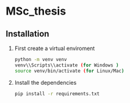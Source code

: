 # MSc_thesis


## Installation  

1. First create a virtual enviroment 
    ```bash
    python -m venv venv 
    venv\\Scripts\\activate (for Windows ) 
    source venv/bin/activate (for Linux/Mac) 
    ```

2. Install the dependencies
    ```bash
    pip install -r requirements.txt
    ```